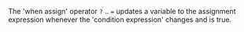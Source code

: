 The 'when assign' operator `?` .. `=`  updates a variable to the assignment expression whenever the 'condition expression' changes and is true.
